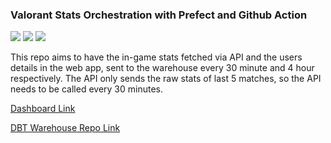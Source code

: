 ### Valorant Stats Orchestration with Prefect and Github Action
<img src = 'https://img.shields.io/badge/Prefect-%23ffffff.svg?style=for-the-badge&logo=prefect&logoColor=white'> <img src = 'https://img.shields.io/badge/GitHub_Actions-2088FF?style=for-the-badge&logo=github-actions&logoColor=white'> <img src = 'https://img.shields.io/badge/Valorant-fa4454?style=for-the-badge&logo=valorant&logoColor=white'>

This repo aims to have the in-game stats fetched via API and the users details in the web app, sent to the warehouse every 30 minute and 4 hour respectively.
The API only sends the raw stats of last 5 matches, so the API needs to be called every 30 minutes.

<a href='valorant.deepsonshrestha.com.np'>Dashboard Link</a>

<a href = 'https://github.com/deepsonshrestha/Valorant_DBT_Warehouse'>DBT Warehouse Repo Link</a>
